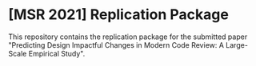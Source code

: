 # [MSR 2021] Replication Package 

This repository contains the replication package for the submitted paper "Predicting Design Impactful Changes in Modern Code Review: A Large-Scale Empirical Study".
